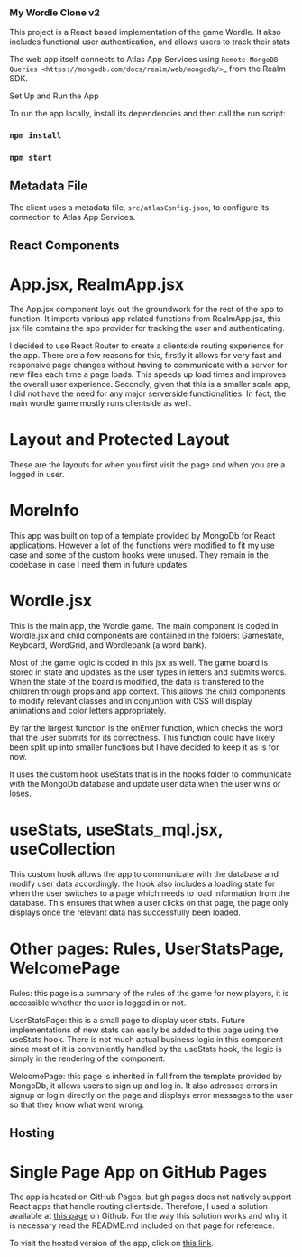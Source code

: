 ### My Wordle Clone v2


This project is a React based implementation of the game Wordle. It akso includes functional user authentication,
and allows users to track their stats

The web app itself connects to Atlas App Services using `Remote MongoDB Queries <https://mongodb.com/docs/realm/web/mongodb/>`_ from the Realm SDK.


Set Up and Run the App


To run the app locally, install its dependencies and then call the run script:

### `npm install`

### `npm start`


## Metadata File

The client uses a metadata file, ``src/atlasConfig.json``, to configure
its connection to Atlas App Services.


## React Components

# App.jsx, RealmApp.jsx
The App.jsx component lays out the groundwork for the rest of the app to function.
It imports various app related functions from RealmApp.jsx, this jsx file comtains the app provider for tracking the user and authenticating.

I decided to use React Router to create a clientside routing experience for the app.
There are a few reasons for this, firstly it allows for very fast and responsive page changes without having to communicate with a server for new files each time a page loads. This speeds up load times and improves the overall user experience. Secondly, given that this is a smaller scale app, I did not have the need for any major serverside functionalities. In fact, the main wordle game mostly runs clientside as well.

# Layout and Protected Layout

These are the layouts for when you first visit the page and when you are a logged in user.

# MoreInfo

This app was built on top of a template provided by MongoDb for React applications. However a lot of the functions were modified to fit my use case and some of the custom hooks were unused. They remain in the codebase in case I need them in future updates.

# Wordle.jsx

This is the main app, the Wordle game. The main component is coded in Wordle.jsx and child components are contained in the folders: Gamestate, Keyboard, WordGrid, and Wordlebank (a word bank).

Most of the game logic is coded in this jsx as well. The game board is stored in state and updates as the user types in letters and submits words. When the state of the board is modified, the data is transfered to the children through props and app context. This allows the child components to modify relevant classes and in conjuntion with CSS will display animations and color letters appropriately.

By far the largest function is the onEnter function, which checks the word that the user submits for its correctness. This function could have likely been split up into smaller functions but I have decided to keep it as is for now.

It uses the custom hook useStats that is in the hooks folder to communicate with the MongoDb database and update user data when the user wins or loses.

# useStats, useStats_mql.jsx, useCollection

This custom hook allows the app to communicate with the database and modify user data accordingly. the hook also includes a loading state for when the user switches to a page which needs to load information from the database. This ensures that when a user clicks on that page, the page only displays once the relevant data has successfully been loaded.

# Other pages: Rules, UserStatsPage, WelcomePage

Rules: this page is a summary of the rules of the game for new players, it is accessible whether the user is logged in or not.

UserStatsPage: this is a small page to display user stats. Future implementations of new stats can easily be added to this page using the useStats hook. There is not much actual business logic in this component since most of it is conveniently handled by the useStats hook, the logic is simply in the rendering of the component.

WelcomePage: this page is inherited in full from the template provided by MongoDb, it allows users to sign up and log in. It also adresses errors in signup or login directly on the page and displays error messages to the user so that they know what went wrong.

## Hosting

# Single Page App on GitHub Pages

The app is hosted on GitHub Pages, but gh pages does not natively support React apps that handle routing clientside. Therefore, I used a solution available at [this page](https://github.com/rafgraph/spa-github-pages#readme) on Github. For the way this solution works and why it is necessary read the README.md included on that page for reference.

To visit the hosted version of the app, click on [this link](https://tony2450.github.io/wordle2-MERN).

